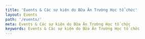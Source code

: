 ```yaml
---
title: 'Events & Các sự kiện do Bữa Ăn Trường Học tổ chức'
layout: Events
path: '/events/'
meta: Events & Các sự kiện do Bữa Ăn Trường Học tổ chức
keywords: Events & Các sự kiện do Bữa Ăn Trường Học tổ chức
---
```

